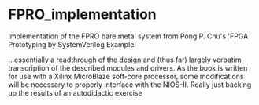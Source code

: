 # FPRO_implementation
Implementation of the FPRO bare metal system from Pong P. Chu's 'FPGA Prototyping by SystemVerilog Example'

...essentially a readthrough of the design and (thus far) largely verbatim transcription of the described modules and
drivers. As the book is written for use with a Xilinx MicroBlaze soft-core processor, some modifications will be 
necessary to properly interface with the NIOS-II. Really just backing up the results of an autodidactic exercise
